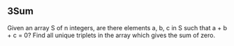 ## 3Sum

Given an array S of n integers, are there elements a, b, c in S such that a + b + c = 0? Find all unique triplets in the array which gives the sum of zero.
